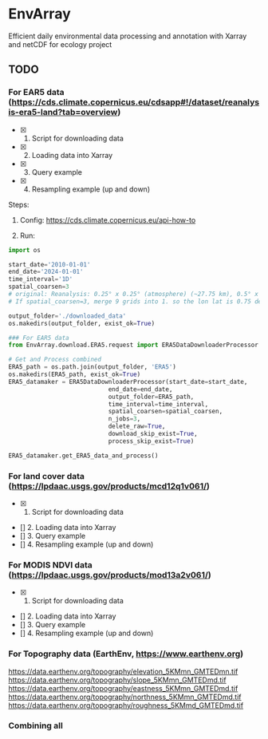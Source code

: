 # EnvArray

Efficient daily environmental data processing and annotation with Xarray and netCDF for ecology project

## TODO

### For EAR5 data (https://cds.climate.copernicus.eu/cdsapp#!/dataset/reanalysis-era5-land?tab=overview)
- [x] 1. Script for downloading data
- [x] 2. Loading data into Xarray
- [x] 3. Query example
- [x] 4. Resampling example (up and down)

Steps:
1. Config: https://cds.climate.copernicus.eu/api-how-to

2. Run:
```py
import os

start_date='2010-01-01'
end_date='2024-01-01'
time_interval='1D'
spatial_coarsen=3 
# original: Reanalysis: 0.25° x 0.25° (atmosphere) (~27.75 km), 0.5° x 0.5° (ocean waves). 
# If spatial_coarsen=3, merge 9 grids into 1. so the lon lat is 0.75 degree – ~83.25km.

output_folder='./downloaded_data'
os.makedirs(output_folder, exist_ok=True)

### For EAR5 data
from EnvArray.download.ERA5.request import ERA5DataDownloaderProcessor

# Get and Process combined
ERA5_path = os.path.join(output_folder, 'ERA5')
os.makedirs(ERA5_path, exist_ok=True)
ERA5_datamaker = ERA5DataDownloaderProcessor(start_date=start_date, 
                            end_date=end_date, 
                            output_folder=ERA5_path, 
                            time_interval=time_interval, 
                            spatial_coarsen=spatial_coarsen, 
                            n_jobs=3, 
                            delete_raw=True, 
                            download_skip_exist=True,
                            process_skip_exist=True)

ERA5_datamaker.get_ERA5_data_and_process()

```


### For land cover data (https://lpdaac.usgs.gov/products/mcd12q1v061/)
- [x] 1. Script for downloading data
- [] 2. Loading data into Xarray
- [] 3. Query example
- [] 4. Resampling example (up and down)

### For MODIS NDVI data (https://lpdaac.usgs.gov/products/mod13a2v061/)
- [x] 1. Script for downloading data
- [] 2. Loading data into Xarray
- [] 3. Query example
- [] 4. Resampling example (up and down)

### For Topography data (EarthEnv, https://www.earthenv.org)

https://data.earthenv.org/topography/elevation_5KMmn_GMTEDmn.tif
https://data.earthenv.org/topography/slope_5KMmn_GMTEDmd.tif
https://data.earthenv.org/topography/eastness_5KMmn_GMTEDmd.tif
https://data.earthenv.org/topography/northness_5KMmn_GMTEDmd.tif
https://data.earthenv.org/topography/roughness_5KMmd_GMTEDmd.tif

### Combining all
